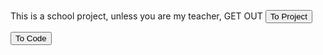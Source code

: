 This is a school project, unless you are my teacher, GET OUT
<a href="https://kk1212kk.github.io/SchoolProject.github.io/schoolReportThing.html">
<button>To Project</button>
</a>

<a href="https://github.com/KK1212KK/SchoolProject.github.io">
<button>To Code</button>
</a>
